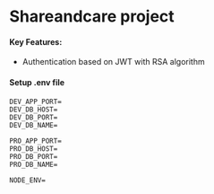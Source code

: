 # Shareandcare project


#### Key Features:
- Authentication based on JWT with RSA algorithm

#### Setup .env file
```
DEV_APP_PORT=
DEV_DB_HOST=
DEV_DB_PORT=
DEV_DB_NAME=

PRO_APP_PORT=
PRO_DB_HOST=
PRO_DB_PORT=
PRO_DB_NAME=

NODE_ENV=
```